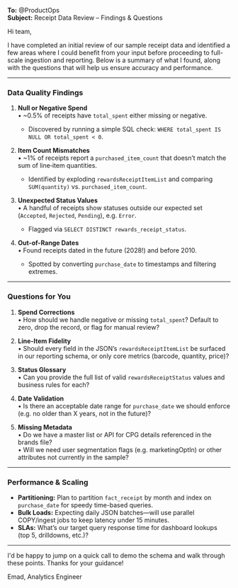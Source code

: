 **To:** @ProductOps  
**Subject:** Receipt Data Review – Findings & Questions

Hi team,

I have completed an initial review of our sample receipt data and identified a few areas where I could benefit from your input before proceeding to full-scale ingestion and reporting. Below is a summary of what I found, along with the questions that will help us ensure accuracy and performance.

---

### Data Quality Findings
1. **Null or Negative Spend**  
   • ~0.5% of receipts have `total_spent` either missing or negative.  
   - Discovered by running a simple SQL check: `WHERE total_spent IS NULL OR total_spent < 0`.

2. **Item Count Mismatches**  
   • ~1% of receipts report a `purchased_item_count` that doesn’t match the sum of line‐item quantities.  
   - Identified by exploding `rewardsReceiptItemList` and comparing `SUM(quantity)` vs. `purchased_item_count`.

3. **Unexpected Status Values**  
   • A handful of receipts show statuses outside our expected set (`Accepted`, `Rejected`, `Pending`), e.g. `Error`.  
   - Flagged via `SELECT DISTINCT rewards_receipt_status`.

4. **Out-of-Range Dates**  
   • Found receipts dated in the future (2028!) and before 2010.  
   - Spotted by converting `purchase_date` to timestamps and filtering extremes.

---

### Questions for You
1. **Spend Corrections**  
   • How should we handle negative or missing `total_spent`? Default to zero, drop the record, or flag for manual review?

2. **Line-Item Fidelity**  
   • Should every field in the JSON’s `rewardsReceiptItemList` be surfaced in our reporting schema, or only core metrics (barcode, quantity, price)?

3. **Status Glossary**  
   • Can you provide the full list of valid `rewardsReceiptStatus` values and business rules for each?

4. **Date Validation**  
   • Is there an acceptable date range for `purchase_date` we should enforce (e.g. no older than X years, not in the future)?

5. **Missing Metadata**  
   • Do we have a master list or API for CPG details referenced in the brands file?  
   • Will we need user segmentation flags (e.g. marketingOptIn) or other attributes not currently in the sample?

---

### Performance & Scaling
- **Partitioning:** Plan to partition `fact_receipt` by month and index on `purchase_date` for speedy time-based queries.  
- **Bulk Loads:** Expecting daily JSON batches—will use parallel COPY/ingest jobs to keep latency under 15 minutes.  
- **SLAs:** What’s our target query response time for dashboard lookups (top 5, drilldowns, etc.)?

---

I'd be happy to jump on a quick call to demo the schema and walk through these points. Thanks for your guidance!

Emad, 
Analytics Engineer  
